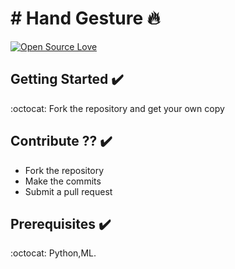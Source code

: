 # # Hand Gesture :fire:

[![Open Source Love](https://badges.frapsoft.com/os/v2/open-source.svg?v=102)](https://github.com/jb1998/Coding)  &nbsp;&nbsp;


## Getting Started :heavy_check_mark:
:octocat: Fork the repository and get your own copy

## Contribute ?? :heavy_check_mark:
* Fork the repository
* Make the commits
* Submit a pull request




## Prerequisites :heavy_check_mark:
:octocat: Python,ML.
